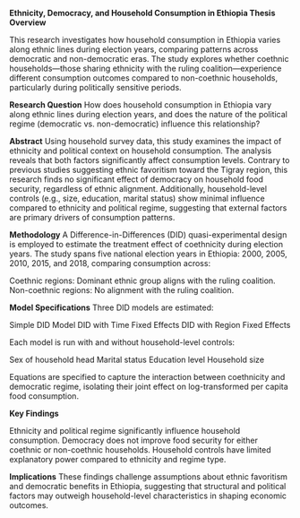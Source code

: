 **Ethnicity, Democracy, and Household Consumption in Ethiopia
Thesis Overview**

This research investigates how household consumption in Ethiopia varies along ethnic lines during election years, comparing patterns across democratic and non-democratic eras. The study explores whether coethnic households—those sharing ethnicity with the ruling coalition—experience different consumption outcomes compared to non-coethnic households, particularly during politically sensitive periods.

**Research Question**
How does household consumption in Ethiopia vary along ethnic lines during election years, and does the nature of the political regime (democratic vs. non-democratic) influence this relationship?

**Abstract**
Using household survey data, this study examines the impact of ethnicity and political context on household consumption. The analysis reveals that both factors significantly affect consumption levels. Contrary to previous studies suggesting ethnic favoritism toward the Tigray region, this research finds no significant effect of democracy on household food security, regardless of ethnic alignment. Additionally, household-level controls (e.g., size, education, marital status) show minimal influence compared to ethnicity and political regime, suggesting that external factors are primary drivers of consumption patterns.

**Methodology**
A Difference-in-Differences (DID) quasi-experimental design is employed to estimate the treatment effect of coethnicity during election years. The study spans five national election years in Ethiopia: 2000, 2005, 2010, 2015, and 2018, comparing consumption across:

Coethnic regions: Dominant ethnic group aligns with the ruling coalition.
Non-coethnic regions: No alignment with the ruling coalition.

**Model Specifications**
Three DID models are estimated:

Simple DID Model
DID with Time Fixed Effects
DID with Region Fixed Effects

Each model is run with and without household-level controls:

Sex of household head
Marital status
Education level
Household size

Equations are specified to capture the interaction between coethnicity and democratic regime, isolating their joint effect on log-transformed per capita food consumption.

**Key Findings**

Ethnicity and political regime significantly influence household consumption.
Democracy does not improve food security for either coethnic or non-coethnic households.
Household controls have limited explanatory power compared to ethnicity and regime type.

**Implications**
These findings challenge assumptions about ethnic favoritism and democratic benefits in Ethiopia, suggesting that structural and political factors may outweigh household-level characteristics in shaping economic outcomes.
